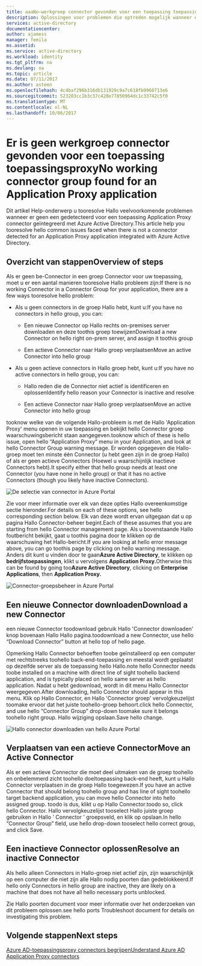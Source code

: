 ```yaml
---
title: aaaNo-werkgroep connector gevonden voor een toepassing toepassingsproxy | Microsoft Docs
description: Oplossingen voor problemen die optreden mogelijk wanneer er geen be-Connector in een groep Connector voor uw toepassing Hello Azure AD-toepassingsproxy
services: active-directory
documentationcenter: 
author: ajamess
manager: femila
ms.assetid: 
ms.service: active-directory
ms.workload: identity
ms.tgt_pltfrm: na
ms.devlang: na
ms.topic: article
ms.date: 07/11/2017
ms.author: asteen
ms.openlocfilehash: 4c4baf296b316db131929c9a7c618fb9960713e6
ms.sourcegitcommit: 523283cc1b3c37c428e77850964dc1c33742c5f0
ms.translationtype: MT
ms.contentlocale: nl-NL
ms.lasthandoff: 10/06/2017
---
```

# <a name="no-working-connector-group-found-for-an-application-proxy-application"></a><span data-ttu-id="9db18-103">Er is geen werkgroep connector gevonden voor een toepassing toepassingsproxy</span><span class="sxs-lookup"><span data-stu-id="9db18-103">No working connector group found for an Application Proxy application</span></span>

<span data-ttu-id="9db18-104">Dit artikel Help-onderwerp u tooresolve Hallo veelvoorkomende problemen wanneer er geen een gedetecteerd voor een toepassing Application Proxy connector geïntegreerd met Azure Active Directory.</span><span class="sxs-lookup"><span data-stu-id="9db18-104">This article help you tooresolve hello common issues faced when there is not a connector detected for an Application Proxy application integrated with Azure Active Directory.</span></span>

## <a name="overview-of-steps"></a><span data-ttu-id="9db18-105">Overzicht van stappen</span><span class="sxs-lookup"><span data-stu-id="9db18-105">Overview of steps</span></span>
<span data-ttu-id="9db18-106">Als er geen be-Connector in een groep Connector voor uw toepassing, moet u er een aantal manieren tooresolve Hallo probleem zijn:</span><span class="sxs-lookup"><span data-stu-id="9db18-106">If there is no working Connector in a Connector Group for your application, there are a few ways tooresolve hello problem:</span></span>

-   <span data-ttu-id="9db18-107">Als u geen connectors in de groep Hallo hebt, kunt u:</span><span class="sxs-lookup"><span data-stu-id="9db18-107">If you have no connectors in hello group, you can:</span></span>

    -   <span data-ttu-id="9db18-108">Een nieuwe Connector op Hallo rechts on-premises server downloaden en deze toothis groep toewijzen</span><span class="sxs-lookup"><span data-stu-id="9db18-108">Download a new Connector on hello right on-prem server, and assign it toothis group</span></span>

    -   <span data-ttu-id="9db18-109">Een actieve Connector naar Hallo groep verplaatsen</span><span class="sxs-lookup"><span data-stu-id="9db18-109">Move an active Connector into hello group</span></span>

-   <span data-ttu-id="9db18-110">Als u geen actieve connectors in Hallo groep hebt, kunt u:</span><span class="sxs-lookup"><span data-stu-id="9db18-110">If you have no active connectors in hello group, you can:</span></span>

    -   <span data-ttu-id="9db18-111">Hallo reden die de Connector niet actief is identificeren en oplossen</span><span class="sxs-lookup"><span data-stu-id="9db18-111">Identify hello reason your Connector is inactive and resolve</span></span>

    -   <span data-ttu-id="9db18-112">Een actieve Connector naar Hallo groep verplaatsen</span><span class="sxs-lookup"><span data-stu-id="9db18-112">Move an active Connector into hello group</span></span>

<span data-ttu-id="9db18-113">tooknow welke van de volgende Hallo-probleem is met de Hallo 'Application Proxy' menu openen in uw toepassing en bekijkt hello Connector groep waarschuwingsbericht staan aangegeven.</span><span class="sxs-lookup"><span data-stu-id="9db18-113">tooknow which of these is hello issue, open hello “Application Proxy” menu in your Application, and look at hello Connector Group warning message.</span></span> <span data-ttu-id="9db18-114">Er worden opgegeven die Hallo-groep moet ten minste één Connector (u hebt geen zijn in de groep Hallo) of als er geen actieve Connectors (Hoewel u waarschijnlijk inactieve Connectors hebt).</span><span class="sxs-lookup"><span data-stu-id="9db18-114">It specify either that hello group needs at least one Connector (you have none in hello group) or that it has no active Connectors (though you likely have inactive Connectors).</span></span>

   ![De selectie van connector in Azure Portal](./media/application-proxy-connectivity-no-working-connector/no-active-connector.png)

<span data-ttu-id="9db18-116">Zie voor meer informatie over elk van deze opties Hallo overeenkomstige sectie hieronder.</span><span class="sxs-lookup"><span data-stu-id="9db18-116">For details on each of these options, see hello corresponding section below.</span></span> <span data-ttu-id="9db18-117">Elk van deze wordt ervan uitgegaan dat u op pagina Hallo Connector-beheer begint.</span><span class="sxs-lookup"><span data-stu-id="9db18-117">Each of these assumes that you are starting from hello Connector management page.</span></span> <span data-ttu-id="9db18-118">Als u bovenstaande Hallo foutbericht bekijkt, gaat u toothis pagina door te klikken op de waarschuwing het Hallo-bericht.</span><span class="sxs-lookup"><span data-stu-id="9db18-118">If you are looking at hello error message above, you can go toothis page by clicking on hello warning message.</span></span> <span data-ttu-id="9db18-119">Anders dit kunt u vinden door te gaan**Azure Active Directory**, te klikken op **bedrijfstoepassingen**, klikt u vervolgens **Application Proxy.**</span><span class="sxs-lookup"><span data-stu-id="9db18-119">Otherwise this can be found by going too**Azure Active Directory**, clicking on **Enterprise Applications**, then **Application Proxy.**</span></span>

   ![Connector-groepsbeheer in Azure Portal](./media/application-proxy-connectivity-no-working-connector/app-proxy.png)

## <a name="download-a-new-connector"></a><span data-ttu-id="9db18-121">Een nieuwe Connector downloaden</span><span class="sxs-lookup"><span data-stu-id="9db18-121">Download a new Connector</span></span>

<span data-ttu-id="9db18-122">een nieuwe Connector toodownload gebruik Hallo 'Connector downloaden' knop bovenaan Hallo Hallo pagina.</span><span class="sxs-lookup"><span data-stu-id="9db18-122">toodownload a new Connector, use hello “Download Connector” button at hello top of hello page.</span></span>

<span data-ttu-id="9db18-123">Opmerking Hallo Connector behoeften toobe geïnstalleerd op een computer met rechtstreeks toohello back-end-toepassing en meestal wordt geplaatst op dezelfde server als de toepassing hello Hallo.</span><span class="sxs-lookup"><span data-stu-id="9db18-123">note hello Connector needs toobe installed on a machine with direct line of sight toohello backend application, and is typically placed on hello same server as hello application.</span></span> <span data-ttu-id="9db18-124">Nadat u hebt gedownload, wordt in dit menu Hallo Connector weergegeven.</span><span class="sxs-lookup"><span data-stu-id="9db18-124">After downloading, hello Connector should appear in this menu.</span></span> <span data-ttu-id="9db18-125">Klik op Hallo Connector, en Hallo 'Connector groep' vervolgkeuzelijst toomake ervoor dat het juiste toohello-groep behoort.</span><span class="sxs-lookup"><span data-stu-id="9db18-125">click hello Connector, and use hello “Connector Group” drop-down toomake sure it belongs toohello right group.</span></span> <span data-ttu-id="9db18-126">Hallo wijziging opslaan.</span><span class="sxs-lookup"><span data-stu-id="9db18-126">Save hello change.</span></span>

   ![Hallo connector downloaden van hello Azure Portal](./media/application-proxy-connectivity-no-working-connector/download-connector.png)
   
## <a name="move-an-active-connector"></a><span data-ttu-id="9db18-128">Verplaatsen van een actieve Connector</span><span class="sxs-lookup"><span data-stu-id="9db18-128">Move an Active Connector</span></span>

<span data-ttu-id="9db18-129">Als er een actieve Connector die moet deel uitmaken van de groep toohello en onbelemmerd zicht toohello doeltoepassing back-end heeft, kunt u Hallo Connector verplaatsen in de groep Hallo toegewezen.</span><span class="sxs-lookup"><span data-stu-id="9db18-129">If you have an active Connector that should belong toohello group and has line of sight toohello target backend application, you can move hello Connector into hello assigned group.</span></span> <span data-ttu-id="9db18-130">toodo is dus, klikt u op Hallo Connector.</span><span class="sxs-lookup"><span data-stu-id="9db18-130">toodo so, click hello Connector.</span></span> <span data-ttu-id="9db18-131">Hallo vervolgkeuzelijst tooselect Hallo juiste groep gebruiken in Hallo ' Connector ' groepsveld, en klik op opslaan.</span><span class="sxs-lookup"><span data-stu-id="9db18-131">In hello “Connector Group” field, use hello drop-down tooselect hello correct group, and click Save.</span></span>

## <a name="resolve-an-inactive-connector"></a><span data-ttu-id="9db18-132">Een inactieve Connector oplossen</span><span class="sxs-lookup"><span data-stu-id="9db18-132">Resolve an inactive Connector</span></span>

<span data-ttu-id="9db18-133">Als hello alleen Connectors in Hallo-groep niet actief zijn, zijn waarschijnlijk op een computer die niet zijn alle Hallo nodig poorten dan gedeblokkeerd.</span><span class="sxs-lookup"><span data-stu-id="9db18-133">If hello only Connectors in hello group are inactive, they are likely on a machine that does not have all hello necessary ports unblocked.</span></span>

<span data-ttu-id="9db18-134">Zie Hallo poorten document voor meer informatie over het onderzoeken van dit probleem oplossen.</span><span class="sxs-lookup"><span data-stu-id="9db18-134">see hello ports Troubleshoot document for details on investigating this problem.</span></span>

## <a name="next-steps"></a><span data-ttu-id="9db18-135">Volgende stappen</span><span class="sxs-lookup"><span data-stu-id="9db18-135">Next steps</span></span>
[<span data-ttu-id="9db18-136">Azure AD-toepassingsproxy connectors begrijpen</span><span class="sxs-lookup"><span data-stu-id="9db18-136">Understand Azure AD Application Proxy connectors</span></span>](application-proxy-understand-connectors.md)


